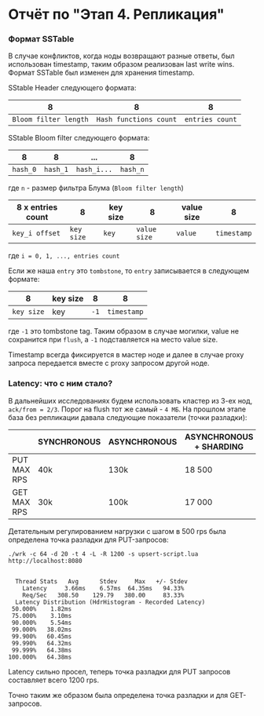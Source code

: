 # Отчёт по "Этап 4. Репликация"

### Формат SSTable

В случае конфликтов, когда ноды возвращают разные ответы, был использован timestamp, таким образом
реализован last write wins. Формат SSTable был изменен для хранения timestamp.

SStable Header следующего формата:

| 8                     | 8                      | 8               |
|-----------------------|------------------------|-----------------|
| `Bloom filter length` | `Hash functions count` | `entries count` |

SStable Bloom filter следующего формата:

| 8      | 8      | ...       | 8      |
|--------|--------|-----------|--------|
| `hash_0` | `hash_1` | `hash_i...` | `hash_n` |

где `n` - размер фильтра Блума (`Bloom filter length`)

| 8 x entries count    | 8         | key size | 8           | value size | 8         |
|----------------------|-----------|----------|-------------|------------|-----------|
| `key_i offset` | `key size` | `key`      | `value size` | `value`      | `timestamp` |

где `i = 0, 1, ..., entries count`

Если же наша `entry` это `tombstone`, то `entry` записывается в следующем формате:

| 8         | key size | 8   | 8           |
|-----------|----------|-----|-------------|
| `key size` | key      | `-1` | `timestamp` |

где `-1` это tombstone tag. Таким образом в случае могилки, value не сохранится при `flush`, а `-1` подставляется на место value size.

Timestamp всегда фиксируется в мастер ноде и далее в случае proxy запроса передается вместе с proxy запросом другой ноде. 


### Latency: что с ним стало?

В дальнейших исследованиях будем использовать кластер из 3-ех нод, `ack/from = 2/3`. Порог на flush тот же самый - `4 МБ`. На прошлом этапе база без репликации давала следующие показатели (точки разладки):

|             | SYNCHRONOUS | ASYNCHRONOUS | ASYNCHRONOUS + SHARDING |
|-------------|-------------|--------------|-------------------------|
| PUT MAX RPS | 40k         | 130k         | 18 500                  |
| GET MAX RPS | 30k         | 100k         | 17 000                  |   


Детательным регулированием нагрузки с шагом в 500 rps была определена точка разладки для PUT-запросов:

```
./wrk -c 64 -d 20 -t 4 -L -R 1200 -s upsert-script.lua http://localhost:8080


  Thread Stats   Avg      Stdev     Max   +/- Stdev
    Latency     3.66ms    6.57ms  64.35ms   94.33%
    Req/Sec   308.50    129.79   380.00     83.33%
  Latency Distribution (HdrHistogram - Recorded Latency)
 50.000%    1.82ms
 75.000%    3.10ms
 90.000%    5.54ms
 99.000%   38.02ms
 99.900%   60.45ms
 99.990%   64.32ms
 99.999%   64.38ms
100.000%   64.38ms
```

Latency сильно просел, теперь точка разладки для PUT запросов составляет всего 1200 rps. 

Точно таким же образом была определена точка разладки и для GET-запросов.